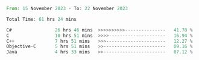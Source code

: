 <!--<div align=center><img src="https://leetcard.jacoblin.cool/CalvinWan0101"></div>-->

<!--START_SECTION:waka-->

```rust
From: 15 November 2023 - To: 22 November 2023

Total Time: 61 hrs 24 mins

C#                26 hrs 46 mins  >>>>>>>>>>---------------   41.78 %
C                 10 hrs 51 mins  >>>>---------------------   16.94 %
C++               7 hrs 51 mins   >>>----------------------   12.27 %
Objective-C       5 hrs 51 mins   >>-----------------------   09.16 %
Java              4 hrs 33 mins   >>-----------------------   07.12 %
```

<!--END_SECTION:waka-->
